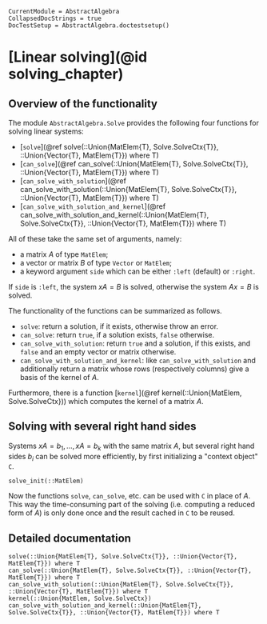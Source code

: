 ```@meta
CurrentModule = AbstractAlgebra
CollapsedDocStrings = true
DocTestSetup = AbstractAlgebra.doctestsetup()
```

# [Linear solving](@id solving_chapter)

## Overview of the functionality

The module `AbstractAlgebra.Solve` provides the following four functions for solving linear systems:
* [`solve`](@ref solve(::Union{MatElem{T}, Solve.SolveCtx{T}}, ::Union{Vector{T}, MatElem{T}}) where T)
* [`can_solve`](@ref can_solve(::Union{MatElem{T}, Solve.SolveCtx{T}}, ::Union{Vector{T}, MatElem{T}}) where T)
* [`can_solve_with_solution`](@ref can_solve_with_solution(::Union{MatElem{T}, Solve.SolveCtx{T}}, ::Union{Vector{T}, MatElem{T}}) where T)
* [`can_solve_with_solution_and_kernel`](@ref can_solve_with_solution_and_kernel(::Union{MatElem{T}, Solve.SolveCtx{T}}, ::Union{Vector{T}, MatElem{T}}) where T)

All of these take the same set of arguments, namely:
* a matrix $A$ of type `MatElem`;
* a vector or matrix $B$ of type `Vector` or `MatElem`;
* a keyword argument `side` which can be either `:left` (default) or `:right`.

If `side` is `:left`, the system $xA = B$ is solved, otherwise the system $Ax = B$ is solved.

The functionality of the functions can be summarized as follows.
* `solve`: return a solution, if it exists, otherwise throw an error.
* `can_solve`: return `true`, if a solution exists, `false` otherwise.
* `can_solve_with_solution`: return `true` and a solution, if this exists, and `false` and an empty vector or matrix otherwise.
* `can_solve_with_solution_and_kernel`: like `can_solve_with_solution` and additionally return a matrix whose rows (respectively columns) give a basis of the kernel of $A$.

Furthermore, there is a function [`kernel`](@ref kernel(::Union{MatElem, Solve.SolveCtx})) which computes the kernel of a matrix $A$.

## Solving with several right hand sides

Systems $xA = b_1,\dots, xA = b_k$ with the same matrix $A$, but several right hand sides $b_i$ can be solved more efficiently, by first initializing a "context object" `C`.
```@docs
solve_init(::MatElem)
```
Now the functions `solve`, `can_solve`, etc. can be used with `C` in place of $A$.
This way the time-consuming part of the solving (i.e. computing a reduced form of $A$) is only done once and the result cached in `C` to be reused.

## Detailed documentation

```@docs
solve(::Union{MatElem{T}, Solve.SolveCtx{T}}, ::Union{Vector{T}, MatElem{T}}) where T
can_solve(::Union{MatElem{T}, Solve.SolveCtx{T}}, ::Union{Vector{T}, MatElem{T}}) where T
can_solve_with_solution(::Union{MatElem{T}, Solve.SolveCtx{T}}, ::Union{Vector{T}, MatElem{T}}) where T
kernel(::Union{MatElem, Solve.SolveCtx})
can_solve_with_solution_and_kernel(::Union{MatElem{T}, Solve.SolveCtx{T}}, ::Union{Vector{T}, MatElem{T}}) where T
```

